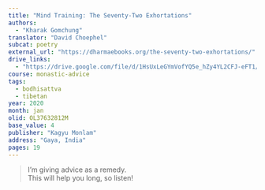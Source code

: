 ```yaml
---
title: "Mind Training: The Seventy-Two Exhortations"
authors:
  - "Kharak Gomchung"
translator: "David Choephel"
subcat: poetry
external_url: "https://dharmaebooks.org/the-seventy-two-exhortations/"
drive_links:
  - "https://drive.google.com/file/d/1HsUxLeGYmVofYQ5e_hZy4YL2CFJ-eFT1/view?usp=drivesdk"
course: monastic-advice
tags:
  - bodhisattva
  - tibetan
year: 2020
month: jan
olid: OL37632812M
base_value: 4
publisher: "Kagyu Monlam"
address: "Gaya, India"
pages: 19
---
```


> I’m giving advice as a remedy.  
This will help you long, so listen!

